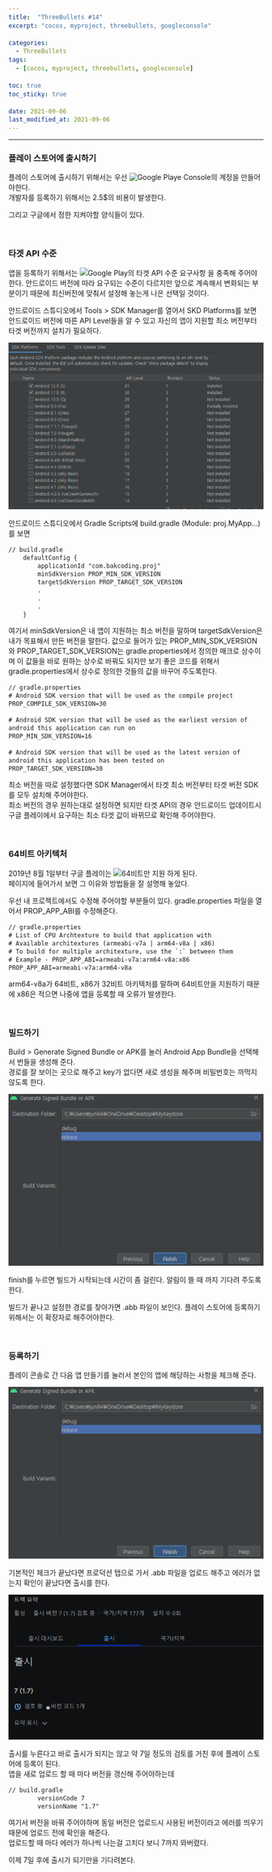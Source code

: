 ```yaml
---
title:  "ThreeBullets #14"
excerpt: "cocos, myproject, threebullets, googleconsole"

categories:
  - ThreeBullets
tags:
  - [cocos, myproject, threebullets, googleconsole]

toc: true
toc_sticky: true
 
date: 2021-09-06 
last_modified_at: 2021-09-06
---  
```


***

### 플레이 스토어에 출시하기
플레이 스토어에 출시하기 위해서는 우선 ![Google Playe Console](https://play.google.com/console)의 계정을 만들어야한다.  
개발자를 등록하기 위해서는 2.5$의 비용이 발생한다.  

그리고 구글에서 정한 지켜야할 양식들이 있다.  

<br/>

### 타겟 API 수준  
앱을 등록하기 위해서는 ![Google Play의 타겟 API 수준 요구사항](https://developer.android.com/distribute/best-practices/develop/target-sdk?hl=ko) 
을 충족해 주어야한다. 안드로이드 버전에 따라 요구되는 수준이 다르지만 앞으로 계속해서 변화되는 부분이기 때문에 최신버전에 맞춰서 설정해 놓는게 나은 선택일 것이다.  

안드로이드 스튜디오에서 Tools > SDK Manager를 열어서 SKD Platforms를 보면 안드로이드 버전에 따른 API Level들을 알 수 있고 
자신의 앱이 지원할 최소 버전부터 타겟 버전까지 설치가 필요하다.

![NDK_API](/assets/images/20210906_Posting_cocos/1.png)

안드로이드 스튜디오에서 Gradle Scripts에 build.gradle (Module: proj.MyApp...)를 보면  

```
// build.gradle
    defaultConfig {
        applicationId "com.bakcoding.proj"
        minSdkVersion PROP_MIN_SDK_VERSION
        targetSdkVersion PROP_TARGET_SDK_VERSION
		.
		.
		.
	}

```
여기서 minSdkVersion은 내 앱이 지원하는 최소 버전을 말하며 targetSdkVersion은 내가 목표해서 만든 버전을 말한다. 
값으로 들어가 있는 PROP_MIN_SDK_VERSION와 PROP_TARGET_SDK_VERSION는 gradle.properties에서 정의한 매크로 상수이며 
이 값들을 바로 원하는 상수로 바꿔도 되지만 보기 좋은 코드를 위해서 gradle.properties에서 상수로 정의한 것들의 값을 바꾸어 주도록한다.  

```
// gradle.properties
# Android SDK version that will be used as the compile project
PROP_COMPILE_SDK_VERSION=30

# Android SDK version that will be used as the earliest version of android this application can run on
PROP_MIN_SDK_VERSION=16

# Android SDK version that will be used as the latest version of android this application has been tested on
PROP_TARGET_SDK_VERSION=30
```

최소 버전을 따로 설정했다면 SDK Manager에서 타겟 최소 버전부터 타겟 버전 SDK를 모두 설치해 주어야한다.  
최소 버전의 경우 원하는대로 설정하면 되지만 타겟 API의 경우 안드로이드 업데이트시 구글 플레이에서 요구하는 최소 타겟 값이 바뀌므로 확인해 주어야한다.  

<br/>

### 64비트 아키텍처  
2019년 8월 1일부터 구글 플레이는 ![64비트만 지원](https://developer.android.com/distribute/best-practices/develop/64-bit#test-64-bit-hardware) 하게 된다.  
페이지에 들어가서 보면 그 이유와 방법들을 잘 설명해 놓았다.  

우선 내 프로젝트에서도 수정해 주어야할 부분들이 있다. gradle.properties 파일을 열어서 PROP_APP_ABI를 수정해준다.  

```
// gradle.properties
# List of CPU Archtexture to build that application with
# Available architextures (armeabi-v7a | arm64-v8a | x86)
# To build for multiple architexture, use the `:` between them
# Example - PROP_APP_ABI=armeabi-v7a:arm64-v8a:x86
PROP_APP_ABI=armeabi-v7a:arm64-v8a
```

arm64-v8a가 64비트, x86가 32비트 아키텍처를 말하며 64비트만을 지원하기 때문에 x86은 적으면 나중에 앱을 등록할 때 오류가 발생한다.  

<br/>

### 빌드하기  

Build > Generate Signed Bundle or APK를 눌러 Android App Bundle을 선택해서 번들을 생성해 준다.  
경로를 잘 보이는 곳으로 해주고 key가 없다면 새로 생성을 해주며 비밀번호는 까먹지 않도록 한다.  

![build_1](/assets/images/20210906_Posting_cocos/2.png)  

finish를 누르면 빌드가 시작되는데 시간이 좀 걸린다. 알림이 뜰 때 까지 기다려 주도록한다.  

빌드가 끝나고 설정한 경로를 찾아가면 .abb 파일이 보인다. 플레이 스토어에 등록하기 위해서는 이 확장자로 해주어야한다.  

<br/>

### 등록하기  
플레이 콘솔로 간 다음 앱 만들기를 눌러서 본인의 앱에 해당하는 사항을 체크해 준다.  

![build_1](/assets/images/20210906_Posting_cocos/2.png)  

기본적인 체크가 끝났다면 프로덕션 탭으로 가서 .abb 파일을 업로드 해주고 에러가 없는지 확인이 끝났다면 출시를 한다.  

![build_1](/assets/images/20210906_Posting_cocos/4.png)  

출시를 누른다고 바로 출시가 되지는 않고 약 7일 정도의 검토를 거친 후에 플레이 스토어에 등록이 된다.  
앱을 새로 업로드 할 때 마다 버전을 갱신해 주어야하는데 

```
// build.gradle
        versionCode 7
        versionName "1.7"
```

여기서 버전을 바꿔 주어야하며 동일 버전은 업로드시 사용된 버전이라고 에러를 띄우기 때문에 업로드 전에 확인을 해준다.  
업로드할 때 마다 에러가 하나씩 나는걸 고치다 보니 7까지 와버렸다.  

이제 7일 후에 출시가 되기만을 기다려본다.  

